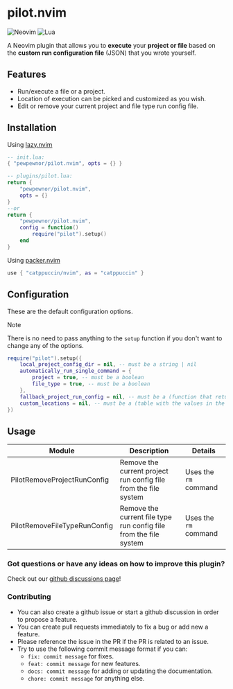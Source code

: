 # pilot.nvim

![Neovim](https://img.shields.io/badge/Neovim-57A143?logo=neovim&logoColor=white&style=for-the-badge)
![Lua](https://img.shields.io/badge/Made%20with%20Lua-blueviolet.svg?style=for-the-badge&logo=lua)

A Neovim plugin that allows you to **execute** your **project or file** based on the **custom run configuration file** (JSON) that you wrote yourself.

## Features

- Run/execute a file or a project.
- Location of execution can be picked and customized as you wish.
- Edit or remove your current project and file type run config file.

## Installation

Using [lazy.nvim](https://github.com/folke/lazy.nvim)

```lua
-- init.lua:
{ "pewpewnor/pilot.nvim", opts = {} }

-- plugins/pilot.lua:
return {
    "pewpewnor/pilot.nvim",
    opts = {}
}
--or
return {
    "pewpewnor/pilot.nvim",
    config = function()
        require("pilot").setup()
    end
}
```

Using [packer.nvim](https://github.com/wbthomason/packer.nvim)

```lua
use { "catppuccin/nvim", as = "catppuccin" }
```

## Configuration

These are the default configuration options.
> [!NOTE]
> There is no need to pass anything to the `setup` function if you don't want to change any of the options.

```lua
require("pilot").setup({
    local_project_config_dir = nil, -- must be a string | nil
    automatically_run_single_command = {
        project = true, -- must be a boolean
        file_type = true, -- must be a boolean
    },
    fallback_project_run_config = nil, -- must be a (function that returns a string) | nil
    custom_locations = nil, -- must be a (table with the values in the key/value pair being strings) | nil
})
```

## Usage

| Module                        | Description                                                       | Details               |
|-------------------------------|-------------------------------------------------------------------|-----------------------|
| PilotRemoveProjectRunConfig   | Remove the current project run config file from the file system   | Uses the `rm` command |
| PilotRemoveFileTypeRunConfig  | Remove the current file type run config file from the file system | Uses the `rm` command |

### Got questions or have any ideas on how to improve this plugin?

Check out our [github discussions page](https://github.com/pewpewnor/pilot.nvim/discussions)!

### Contributing

- You can also create a github issue or start a github discussion in order to propose a feature.
- You can create pull requests immediately to fix a bug or add new a feature.
- Please reference the issue in the PR if the PR is related to an issue.
- Try to use the following commit message format if you can:
  - `fix: commit message` for fixes.
  - `feat: commit message` for new features.
  - `docs: commit message` for adding or updating the documentation.
  - `chore: commit message` for anything else.
